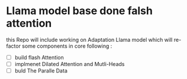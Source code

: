 # Llama model base done falsh attention

this Repo will include working on Adaptation Llama model which will re-factor some components in core following :

- [ ] build flash Attention 
- [ ] implmenet Dilated Attention and Mutli-Heads
- [ ] buld The Paralle Data 
